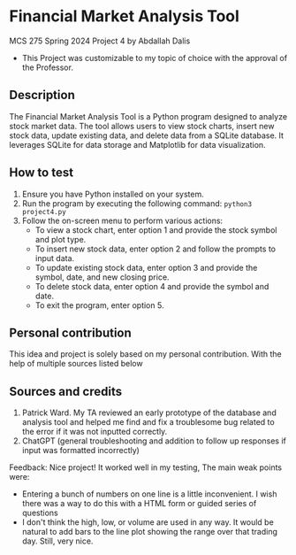 # Financial Market Analysis Tool

MCS 275 Spring 2024 Project 4 by Abdallah Dalis

- This Project was customizable to my topic of choice with the approval of the Professor.


## Description

The Financial Market Analysis Tool is a Python program designed to analyze stock market data. The tool allows users to view stock charts, insert new stock data, update existing data, and delete data from a SQLite database. It leverages SQLite for data storage and Matplotlib for data visualization.

## How to test

1. Ensure you have Python installed on your system.
2. Run the program by executing the following command: `python3 project4.py`
3. Follow the on-screen menu to perform various actions:
   - To view a stock chart, enter option 1 and provide the stock symbol and plot type.
   - To insert new stock data, enter option 2 and follow the prompts to input data.
   - To update existing stock data, enter option 3 and provide the symbol, date, and new closing price.
   - To delete stock data, enter option 4 and provide the symbol and date.
   - To exit the program, enter option 5.

## Personal contribution

This idea and project is solely based on my personal contribution. With the help of multiple sources listed below

## Sources and credits

1. Patrick Ward. My TA reviewed an early prototype of the database and analysis tool  and helped me find and fix a troublesome bug related to the error if it was not inputted correctly. 
2. ChatGPT (general troubleshooting and addition to follow up responses if input was formatted incorrectly)


Feedback:
Nice project! It worked well in my testing, The main weak points were: 
* Entering a bunch of numbers on one line is a little inconvenient. I wish there was a way to do this with a HTML form or guided series of questions 
* I don't think the high, low, or volume are used in any way. It would be natural to add bars to the line plot showing the range over that trading day.  Still, very nice.
